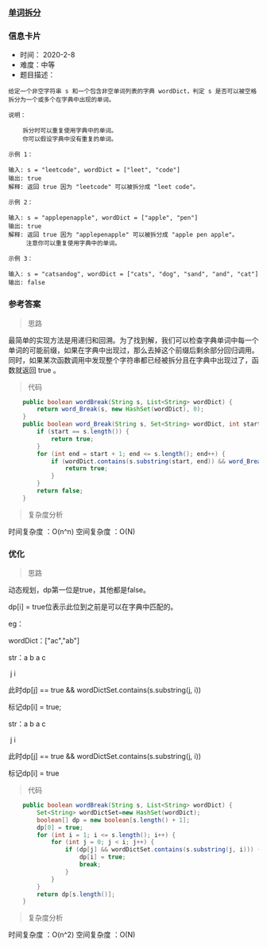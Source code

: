 ### [单词拆分](https://leetcode-cn.com/problems/word-break/)

### 信息卡片

- 时间： 2020-2-8
- 难度：中等
- 题目描述：

```
给定一个非空字符串 s 和一个包含非空单词列表的字典 wordDict，判定 s 是否可以被空格拆分为一个或多个在字典中出现的单词。

说明：

    拆分时可以重复使用字典中的单词。
    你可以假设字典中没有重复的单词。

示例 1：

输入: s = "leetcode", wordDict = ["leet", "code"]
输出: true
解释: 返回 true 因为 "leetcode" 可以被拆分成 "leet code"。

示例 2：

输入: s = "applepenapple", wordDict = ["apple", "pen"]
输出: true
解释: 返回 true 因为 "applepenapple" 可以被拆分成 "apple pen apple"。
     注意你可以重复使用字典中的单词。

示例 3：

输入: s = "catsandog", wordDict = ["cats", "dog", "sand", "and", "cat"]
输出: false
```



### 参考答案

> 思路

最简单的实现方法是用递归和回溯。为了找到解，我们可以检查字典单词中每一个单词的可能前缀，如果在字典中出现过，那么去掉这个前缀后剩余部分回归调用。同时，如果某次函数调用中发现整个字符串都已经被拆分且在字典中出现过了，函数就返回 true 。





> 代码

```java
    public boolean wordBreak(String s, List<String> wordDict) {
        return word_Break(s, new HashSet(wordDict), 0);
    }
    public boolean word_Break(String s, Set<String> wordDict, int start) {
        if (start == s.length()) {
            return true;
        }
        for (int end = start + 1; end <= s.length(); end++) {
            if (wordDict.contains(s.substring(start, end)) && word_Break(s, wordDict, end)) {
                return true;
            }
        }
        return false;
    }
```



> 复杂度分析

时间复杂度 ：O(n^n)
空间复杂度 ：O(N) 





### 优化

> 思路

动态规划，dp第一位是true，其他都是false。

dp[i] = true位表示此位到之前是可以在字典中匹配的。

eg：

wordDict：["ac","ab"]

str：a	b	a	c

​	 j	         i

此时dp[j] == true && wordDictSet.contains(s.substring(j, i))

标记dp[i] = true;



str：a	b	a	c

​			 j	   	i

此时dp[j] == true && wordDictSet.contains(s.substring(j, i))

标记dp[i] = true



> 代码

```java
    public boolean wordBreak(String s, List<String> wordDict) {
        Set<String> wordDictSet=new HashSet(wordDict);
        boolean[] dp = new boolean[s.length() + 1];
        dp[0] = true;
        for (int i = 1; i <= s.length(); i++) {
            for (int j = 0; j < i; j++) {
                if (dp[j] && wordDictSet.contains(s.substring(j, i))) {
                    dp[i] = true;
                    break;
                }
            }
        }
        return dp[s.length()];
    }


```



> 复杂度分析

时间复杂度 ：O(n^2)
空间复杂度 ：O(N) 
